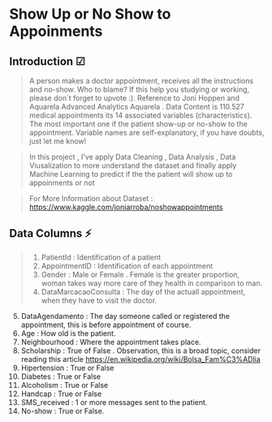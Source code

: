 # **Show Up or No Show to Appoinments**
 
## Introduction ☑ 
> A person makes a doctor appointment, receives all the instructions and no-show. Who to blame? If this help you studying or working, please don´t forget to upvote :). Reference to Joni Hoppen and Aquarela Advanced Analytics Aquarela . Data Content is 110.527 medical appointments its 14 associated variables (characteristics). The most important one if the patient show-up or no-show to the appointment. Variable names are self-explanatory, if you have doubts, just let me know!

> In this project , I've apply Data Cleaning , Data Analysis , Data Viusalization to more understand the dataset and finally apply Machine Learning to predict if the 
the patient will show up to appoinments or not 

> For More Information about Dataset : https://www.kaggle.com/joniarroba/noshowappointments

## Data Columns ⚡
>  1. PatientId : Identification of a patient 
>  2. AppointmentID : Identification of each appointment
>  3. Gender : Male or Female . Female is the greater proportion, woman takes way more care of they health in comparison to man.
>  4. DataMarcacaoConsulta : The day of the actuall appointment, when they have to visit the doctor.
  5. DataAgendamento : The day someone called or registered the appointment, this is before appointment of course.
  6. Age : How old is the patient.
  7. Neighbourhood : Where the appointment takes place.
  8. Scholarship : True of False . Observation, this is a broad topic, consider reading this article https://en.wikipedia.org/wiki/Bolsa_Fam%C3%ADlia
  9. Hipertension : True or False
  10. Diabetes : True or False
  11. Alcoholism : True or False
  12. Handcap : True or False
  13. SMS_received : 1 or more messages sent to the patient.
  14. No-show : True or False.
